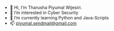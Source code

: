 - 👋 Hi, I’m Tharusha Piyumal Wijesiri.
- 👀 I’m interested in Cyber Security
- 🌱 I’m currently learning Python and Java-Scripts
- 📫 piyumal.sendmail@gmail.com

<!---
thxrxsh/thxrxsh is a ✨ special ✨ repository because its `README.md` (this file) appears on your GitHub profile.
You can click the Preview link to take a look at your changes.
--->
